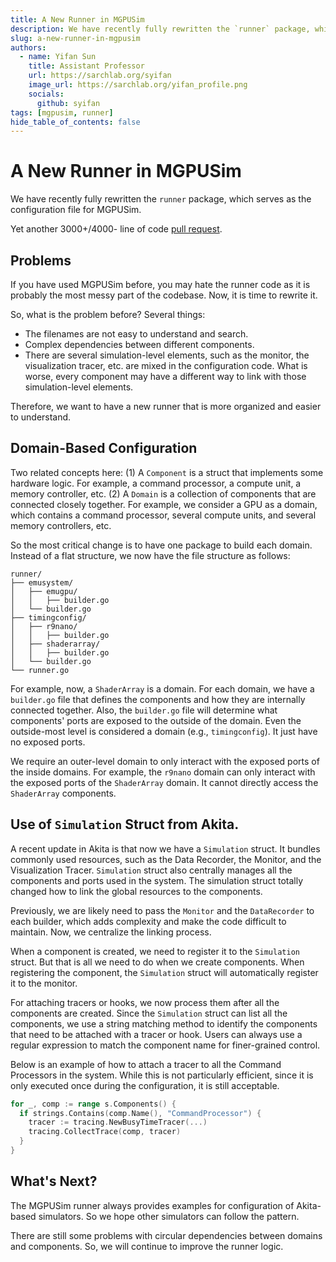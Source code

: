 ```yaml
---
title: A New Runner in MGPUSim
description: We have recently fully rewritten the `runner` package, which serves as the configuration file for MGPUSim.
slug: a-new-runner-in-mgpusim
authors:
  - name: Yifan Sun
    title: Assistant Professor
    url: https://sarchlab.org/syifan
    image_url: https://sarchlab.org/yifan_profile.png
    socials:
      github: syifan
tags: [mgpusim, runner]
hide_table_of_contents: false
---
```


# A New Runner in MGPUSim

We have recently fully rewritten the `runner` package, which serves as the configuration file for MGPUSim.

<!-- truncate -->

Yet another 3000+/4000- line of code [pull request](https://github.com/sarchlab/mgpusim/pull/173).

## Problems

If you have used MGPUSim before, you may hate the runner code as it is probably the most messy part of the codebase. Now, it is time to rewrite it. 

So, what is the problem before? Several things: 

* The filenames are not easy to understand and search.
* Complex dependencies between different components. 
* There are several simulation-level elements, such as the monitor, the visualization tracer, etc. are mixed in the configuration code. What is worse, every component may have a different way to link with those simulation-level elements.

Therefore, we want to have a new runner that is more organized and easier to understand. 

## Domain-Based Configuration

Two related concepts here: (1) A `Component` is a struct that implements some hardware logic. For example, a command processor, a compute unit, a memory controller, etc. (2) A `Domain` is a collection of components that are connected closely together. For example, we consider a GPU as a domain, which contains a command processor, several compute units, and several memory controllers, etc. 

So the most critical change is to have one package to build each domain. Instead of a flat structure, we now have the file structure as follows:

```
runner/
├── emusystem/
│   ├── emugpu/
│   │   ├── builder.go
│   └── builder.go
├── timingconfig/
│   ├── r9nano/
│   │   ├── builder.go
│   ├── shaderarray/
│   │   ├── builder.go
│   └── builder.go
└── runner.go
```

For example, now, a `ShaderArray` is a domain. For each domain, we have a `builder.go` file that defines the components and how they are internally connected together. Also, the `builder.go` file will determine what components' ports are exposed to the outside of the domain. Even the outside-most level is considered a domain (e.g., `timingconfig`). It just have no exposed ports.

We require an outer-level domain to only interact with the exposed ports of the inside domains. For example, the `r9nano` domain can only interact with the exposed ports of the `ShaderArray` domain. It cannot directly access the `ShaderArray` components.

## Use of `Simulation` Struct from Akita. 

A recent update in Akita is that now we have a `Simulation` struct. It bundles commonly used resources, such as the Data Recorder, the Monitor, and the Visualization Tracer. `Simulation` struct also centrally manages all the components and ports used in the system. The simulation struct totally changed how to link the global resources to the components. 

Previously, we are likely need to pass the `Monitor` and the `DataRecorder` to each builder, which adds complexity and make the code difficult to maintain. Now, we centralize the linking process. 

When a component is created, we need to register it to the `Simulation` struct. But that is all we need to do when we create components. When registering the component, the `Simulation` struct will automatically register it to the monitor. 

For attaching tracers or hooks, we now process them after all the components are created. Since the `Simulation` struct can list all the components, we use a string matching method to identify the components that need to be attached with a tracer or hook. Users can always use a regular expression to match the component name for finer-grained control. 

Below is an example of how to attach a tracer to all the Command Processors in the system. While this is not particularly efficient, since it is only executed once during the configuration, it is still acceptable. 

```go
for _, comp := range s.Components() {
  if strings.Contains(comp.Name(), "CommandProcessor") {
    tracer := tracing.NewBusyTimeTracer(...)
    tracing.CollectTrace(comp, tracer)
  }
}
```

## What's Next?

The MGPUSim runner always provides examples for configuration of Akita-based simulators. So we hope other simulators can follow the pattern. 

There are still some problems with circular dependencies between domains and components. So, we will continue to improve the runner logic. 